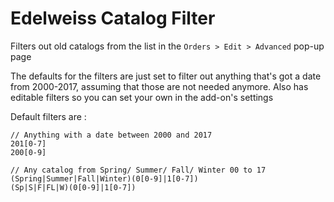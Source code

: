 # Edelweiss Catalog Filter

Filters out old catalogs from the list in the `Orders > Edit > Advanced` pop-up page

The defaults for the filters are just set to filter out anything that's got a date from 2000-2017, assuming that those are not needed anymore.
Also has editable filters so you can set your own in the add-on's settings

Default filters are : 
```
// Anything with a date between 2000 and 2017
201[0-7]
200[0-9]

// Any catalog from Spring/ Summer/ Fall/ Winter 00 to 17
(Spring|Summer|Fall|Winter)(0[0-9]|1[0-7])
(Sp|S|F|FL|W)(0[0-9]|1[0-7])
```
